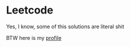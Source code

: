 # Leetcode
Yes, I know, some of this solutions are literal shit

BTW here is my [profile](https://leetcode.com/u/badonix) 
